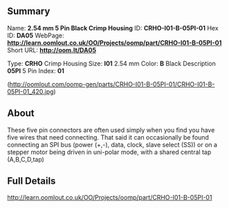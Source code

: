 

 ## Summary
Name: __2.54 mm 5 Pin Black Crimp Housing__
ID: __CRHO-I01-B-05PI-01__
Hex ID: __DA05__
WebPage: __http://learn.oomlout.co.uk/OO/Projects/oomp/part/CRHO-I01-B-05PI-01__
Short URL: __http://oom.lt/DA05__

Type: __CRHO__ Crimp Housing 
Size: __I01__ 2.54 mm 
Color: __B__ Black 
Description __05PI__ 5 Pin 
Index: __01__


(http://oomlout.com/oomp-gen/parts/CRHO-I01-B-05PI-01/CRHO-I01-B-05PI-01_420.jpg)

## About
These five pin connectors are often used simply when you find you have five wires that need connecting. That said it can occasionally be found connecting an SPI bus (power (+,-), data, clock, slave select (SS)) or on a stepper motor being driven in uni-polar mode, with a shared central tap (A,B,C,D,tap)

 ## Full Details
 http://learn.oomlout.co.uk/OO/Projects/oomp/part/CRHO-I01-B-05PI-01














